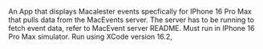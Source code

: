 An App that displays Macalester events specfically for IPhone 16 Pro Max that pulls data from the MacEvents server. 
The server has to be running to fetch event data, refer to MacEvent server README. 
Must run in IPhone 16 Pro Max simulator.
Run using XCode version 16.2, 
